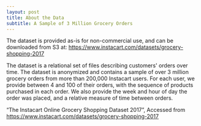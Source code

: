 ```yaml
---
layout: post
title: About the Data 
subtitle: A Sample of 3 Million Grocery Orders
---
```


The dataset is provided as-is for non-commercial use, and can be downloaded from S3 at: https://www.instacart.com/datasets/grocery-shopping-2017 

The dataset is a relational set of files describing customers' orders over time. The dataset is anonymized and contains a sample of over 3 million grocery orders from more than 200,000 Instacart users. For each user, we provide between 4 and 100 of their orders, with the sequence of products purchased in each order. We also provide the week and hour of day the order was placed, and a relative measure of time between orders. 

“The Instacart Online Grocery Shopping Dataset 2017”, 
Accessed from https://www.instacart.com/datasets/grocery-shopping-2017
